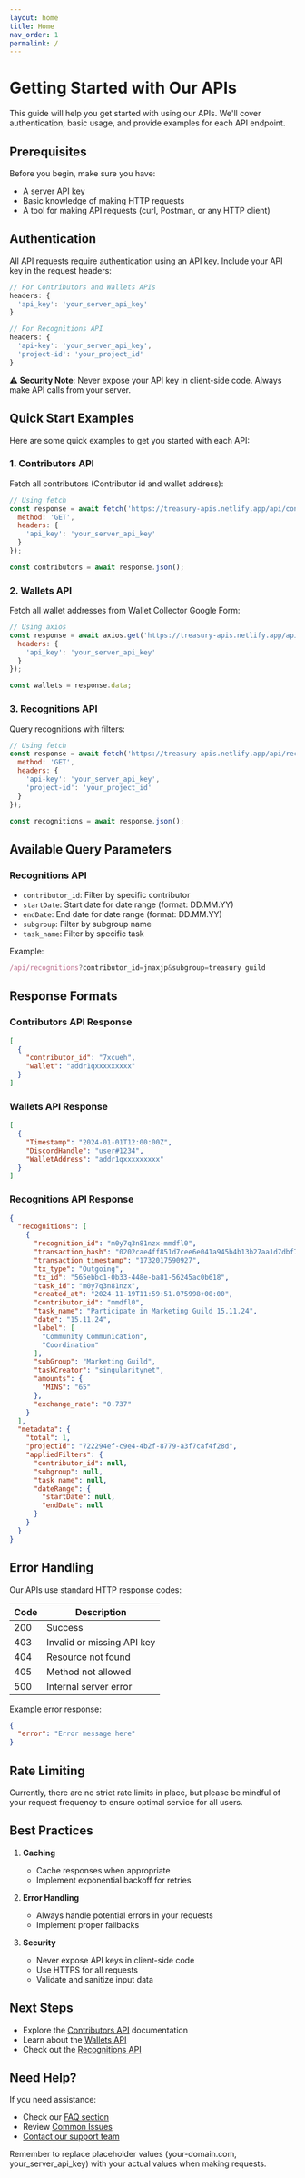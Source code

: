 ```yaml
---
layout: home
title: Home
nav_order: 1
permalink: /
---
```


# Getting Started with Our APIs

This guide will help you get started with using our APIs. We'll cover authentication, basic usage, and provide examples for each API endpoint.

## Prerequisites

Before you begin, make sure you have:
- A server API key
- Basic knowledge of making HTTP requests
- A tool for making API requests (curl, Postman, or any HTTP client)

## Authentication

All API requests require authentication using an API key. Include your API key in the request headers:

```javascript
// For Contributors and Wallets APIs
headers: {
  'api_key': 'your_server_api_key'
}

// For Recognitions API
headers: {
  'api-key': 'your_server_api_key',
  'project-id': 'your_project_id'
}
```

⚠️ **Security Note**: Never expose your API key in client-side code. Always make API calls from your server.

## Quick Start Examples

Here are some quick examples to get you started with each API:

### 1. Contributors API

Fetch all contributors (Contributor id and wallet address):

```javascript
// Using fetch
const response = await fetch('https://treasury-apis.netlify.app/api/contributors', {
  method: 'GET',
  headers: {
    'api_key': 'your_server_api_key'
  }
});

const contributors = await response.json();
```

### 2. Wallets API

Fetch all wallet addresses from Wallet Collector Google Form:

```javascript
// Using axios
const response = await axios.get('https://treasury-apis.netlify.app/api/getGWallets', {
  headers: {
    'api_key': 'your_server_api_key'
  }
});

const wallets = response.data;
```

### 3. Recognitions API

Query recognitions with filters:

```javascript
// Using fetch
const response = await fetch('https://treasury-apis.netlify.app/api/recognitions?contributor_id=jnaxjp&startDate=01.01.23&endDate=31.12.23', {
  method: 'GET',
  headers: {
    'api-key': 'your_server_api_key',
    'project-id': 'your_project_id'
  }
});

const recognitions = await response.json();
```

## Available Query Parameters

### Recognitions API
- `contributor_id`: Filter by specific contributor
- `startDate`: Start date for date range (format: DD.MM.YY)
- `endDate`: End date for date range (format: DD.MM.YY)
- `subgroup`: Filter by subgroup name
- `task_name`: Filter by specific task

Example:
```javascript
/api/recognitions?contributor_id=jnaxjp&subgroup=treasury guild
```

## Response Formats

### Contributors API Response
```json
[
  {
    "contributor_id": "7xcueh",
    "wallet": "addr1qxxxxxxxxx"
  }
]
```

### Wallets API Response
```json
[
  {
    "Timestamp": "2024-01-01T12:00:00Z",
    "DiscordHandle": "user#1234",
    "WalletAddress": "addr1qxxxxxxxxx"
  }
]
```

### Recognitions API Response
```json
{
  "recognitions": [
    {
      "recognition_id": "m0y7q3n81nzx-mmdfl0",
      "transaction_hash": "0202cae4ff851d7cee6e041a945b4b13b27aa1d7dbf77153da8bce1d8036f926",
      "transaction_timestamp": "1732017590927",
      "tx_type": "Outgoing",
      "tx_id": "565ebbc1-0b33-448e-ba81-56245ac0b618",
      "task_id": "m0y7q3n81nzx",
      "created_at": "2024-11-19T11:59:51.075998+00:00",
      "contributor_id": "mmdfl0",
      "task_name": "Participate in Marketing Guild 15.11.24",
      "date": "15.11.24",
      "label": [
        "Community Communication",
        "Coordination"
      ],
      "subGroup": "Marketing Guild",
      "taskCreator": "singularitynet",
      "amounts": {
        "MINS": "65"
      },
      "exchange_rate": "0.737"
    }
  ],
  "metadata": {
    "total": 1,
    "projectId": "722294ef-c9e4-4b2f-8779-a3f7caf4f28d",
    "appliedFilters": {
      "contributor_id": null,
      "subgroup": null,
      "task_name": null,
      "dateRange": {
        "startDate": null,
        "endDate": null
      }
    }
  }
}
```

## Error Handling

Our APIs use standard HTTP response codes:

| Code | Description |
|------|-------------|
| 200  | Success |
| 403  | Invalid or missing API key |
| 404  | Resource not found |
| 405  | Method not allowed |
| 500  | Internal server error |

Example error response:
```json
{
  "error": "Error message here"
}
```

## Rate Limiting

Currently, there are no strict rate limits in place, but please be mindful of your request frequency to ensure optimal service for all users.

## Best Practices

1. **Caching**
   - Cache responses when appropriate
   - Implement exponential backoff for retries

2. **Error Handling**
   - Always handle potential errors in your requests
   - Implement proper fallbacks

3. **Security**
   - Never expose API keys in client-side code
   - Use HTTPS for all requests
   - Validate and sanitize input data

## Next Steps

- Explore the [Contributors API](/treasury-apis/apis/contributors) documentation
- Learn about the [Wallets API](/treasury-apis/apis/wallets)
- Check out the [Recognitions API](/treasury-apis/apis/recognitions)

## Need Help?

If you need assistance:
- Check our [FAQ section](/treasury-apis/faq)
- Review [Common Issues](/treasury-apis/troubleshooting)
- [Contact our support team](/treasury-apis/contact)

Remember to replace placeholder values (your-domain.com, your_server_api_key) with your actual values when making requests.